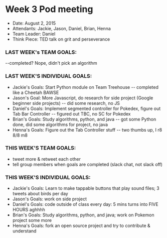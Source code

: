 # Week 3 Pod meeting

* Date: August 2, 2015
* Attendants: Jackie, Jason, Daniel, Brian, Henna
* Team Leader: Daniel
* Think Piece: TED talk on grit and perseverance

### LAST WEEK's TEAM GOALS: 
--completed? Nope, didn't pick an algorithm

### LAST WEEK'S INDIVIDUAL GOALS:
* Jackie's Goals: Start Python module on Team Treehouse -- completed like a Cheetah BAWSE
* Jason's Goal: More Javascript, do research for side project (Google beginner side projects) -- did some research, no JS
* Daniel's Goals: Implement segmented controller for Pokedex, figure out Tab Bar Controller -- figured out TBC, no SC for Pokedex
* Brian's Goals: Study algorithms, python, and java -- got some Python done, did some algorithms for project, no java
* Henna's Goals: Figure out the Tab Controller stuff -- two thumbs up, I r8 8/8 m8

### THIS WEEK'S TEAM GOALS:
* tweet more & retweet each other
* tell group members when goals are completed (slack chat, not slack off)

### THIS WEEK'S INDIVIDUAL GOALS:
* Jackie's Goals: Learn to make tappable buttons that play sound files; 3 tweets about birds per day
* Jason's Goals: work on side project
* Daniel's Goals: code outside of class every day: 5 mins turns into FIVE HOURS aghhhh
* Brian's Goals: Study algorithms, python, and java; work on Pokemon project some more
* Henna's Goals: fork an open source project and try to contribute & understand
